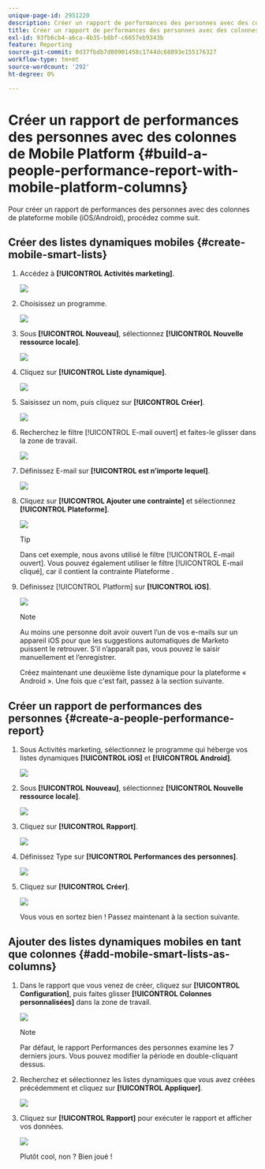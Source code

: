 ```yaml
---
unique-page-id: 2951220
description: Créer un rapport de performances des personnes avec des colonnes de plateforme mobile - Documents Marketo - Documentation du produit
title: Créer un rapport de performances des personnes avec des colonnes de Mobile Platform
exl-id: 93fb6cb4-a6ca-4b35-b8bf-c6657eb9343b
feature: Reporting
source-git-commit: 0d37fbdb7d08901458c1744dc68893e155176327
workflow-type: tm+mt
source-wordcount: '292'
ht-degree: 0%

---
```


# Créer un rapport de performances des personnes avec des colonnes de Mobile Platform {#build-a-people-performance-report-with-mobile-platform-columns}

Pour créer un rapport de performances des personnes avec des colonnes de plateforme mobile (iOS/Android), procédez comme suit.

## Créer des listes dynamiques mobiles {#create-mobile-smart-lists}

1. Accédez à **[!UICONTROL Activités marketing]**.

   ![](assets/ma.png)

1. Choisissez un programme.

   ![](assets/two-1.png)

1. Sous **[!UICONTROL Nouveau]**, sélectionnez **[!UICONTROL Nouvelle ressource locale]**.

   ![](assets/three-1.png)

1. Cliquez sur **[!UICONTROL Liste dynamique]**.

   ![](assets/four-1.png)

1. Saisissez un nom, puis cliquez sur **[!UICONTROL Créer]**.

   ![](assets/five-1.png)

1. Recherchez le filtre [!UICONTROL E-mail ouvert] et faites-le glisser dans la zone de travail.

   ![](assets/six-1.png)

1. Définissez E-mail sur **[!UICONTROL est n’importe lequel]**.

   ![](assets/seven.png)

1. Cliquez sur **[!UICONTROL Ajouter une contrainte]** et sélectionnez **[!UICONTROL Plateforme]**.

   ![](assets/eight.png)

   >[!TIP]
   >
   >Dans cet exemple, nous avons utilisé le filtre [!UICONTROL E-mail ouvert]. Vous pouvez également utiliser le filtre [!UICONTROL E-mail cliqué], car il contient la contrainte Plateforme .

1. Définissez [!UICONTROL Platform] sur **[!UICONTROL iOS]**.

   ![](assets/nine.png)

   >[!NOTE]
   >
   >Au moins une personne doit avoir ouvert l’un de vos e-mails sur un appareil iOS pour que les suggestions automatiques de Marketo puissent le retrouver. S’il n’apparaît pas, vous pouvez le saisir manuellement et l’enregistrer.

   Créez maintenant une deuxième liste dynamique pour la plateforme « Android ». Une fois que c&#39;est fait, passez à la section suivante.

## Créer un rapport de performances des personnes {#create-a-people-performance-report}

1. Sous Activités marketing, sélectionnez le programme qui héberge vos listes dynamiques **[!UICONTROL iOS]** et **[!UICONTROL Android]**.

   ![](assets/ten.png)

1. Sous **[!UICONTROL Nouveau]**, sélectionnez **[!UICONTROL Nouvelle ressource locale]**.

   ![](assets/eleven.png)

1. Cliquez sur **[!UICONTROL Rapport]**.

   ![](assets/twelve.png)

1. Définissez Type sur **[!UICONTROL Performances des personnes]**.

   ![](assets/thirteen.png)

1. Cliquez sur **[!UICONTROL Créer]**.

   ![](assets/fourteen.png)

   Vous vous en sortez bien ! Passez maintenant à la section suivante.

## Ajouter des listes dynamiques mobiles en tant que colonnes {#add-mobile-smart-lists-as-columns}

1. Dans le rapport que vous venez de créer, cliquez sur **[!UICONTROL Configuration]**, puis faites glisser **[!UICONTROL Colonnes personnalisées]** dans la zone de travail.

   ![](assets/fifteen.png)

   >[!NOTE]
   >
   >Par défaut, le rapport Performances des personnes examine les 7 derniers jours. Vous pouvez modifier la période en double-cliquant dessus.

1. Recherchez et sélectionnez les listes dynamiques que vous avez créées précédemment et cliquez sur **[!UICONTROL Appliquer]**.

   ![](assets/sixteen.png)

1. Cliquez sur **[!UICONTROL Rapport]** pour exécuter le rapport et afficher vos données.

   ![](assets/seventeen.png)

   Plutôt cool, non ? Bien joué !

